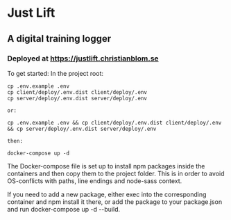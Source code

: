 # Just Lift
## A digital training logger
### Deployed at https://justlift.christianblom.se
To get started:
In the project root:
```
cp .env.example .env
cp client/deploy/.env.dist client/deploy/.env
cp server/deploy/.env.dist server/deploy/.env

or:

cp .env.example .env && cp client/deploy/.env.dist client/deploy/.env && cp server/deploy/.env.dist server/deploy/.env

then:

docker-compose up -d
```

The Docker-compose file is set up to install npm packages inside the containers and then copy them to the project folder.
This is in order to avoid OS-conflicts with paths, line endings and node-sass context.

If you need to add a new package, either exec into the corresponding container and npm install it there, or add the package
to your package.json and run docker-compose up -d --build.
